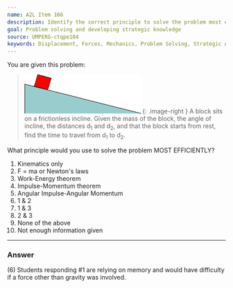 ```yaml
---
name: A2L Item 166
description: Identify the correct principle to solve the problem most efficiently.
goal: Problem solving and developing strategic knowledge
source: UMPERG-ctqpe104
keywords: Displacement, Forces, Mechanics, Problem Solving, Strategic Approach
---
```


You are given this problem:

<blockquote>

![Item166_fig1.gif](../images/Item166_fig1.gif){: .image-right } A
block sits on a frictionless incline. Given the mass of the block, the
angle of incline, the distances d<sub>1</sub> and d<sub>2</sub>, and
that the block starts from rest, find the time to travel from
d<sub>1</sub> to d<sub>2</sub>.

</blockquote>

What principle would you use to solve the problem MOST EFFICIENTLY?

1. Kinematics only
2. F = ma or Newton's laws
3. Work-Energy theorem
4. Impulse-Momentum theorem
5. Angular Impulse-Angular Momentum
6. 1 & 2
7. 1 & 3
8. 2 & 3
9. None of the above
10. Not enough information given


<hr/>

### Answer 

(6) Students responding #1 are relying on memory and would have
difficulty if a force other than gravity was involved.
